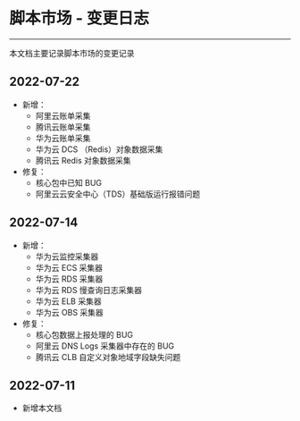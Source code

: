 # 脚本市场 - 变更日志
---


本文档主要记录脚本市场的变更记录

## 2022-07-22

- 新增：
    - 阿里云账单采集
    - 腾讯云账单采集
    - 华为云账单采集
    - 华为云 DCS （Redis）对象数据采集
    - 腾讯云 Redis 对象数据采集
- 修复：
    - 核心包中已知 BUG
    - 阿里云云安全中心（TDS）基础版运行报错问题

## 2022-07-14

- 新增：
    - 华为云监控采集器
    - 华为云 ECS 采集器
    - 华为云 RDS 采集器
    - 华为云 RDS 慢查询日志采集器
    - 华为云 ELB 采集器
    - 华为云 OBS 采集器
- 修复：
    - 核心包数据上报处理的 BUG
    - 阿里云 DNS Logs 采集器中存在的 BUG
    - 腾讯云 CLB 自定义对象地域字段缺失问题

## 2022-07-11

- 新增本文档